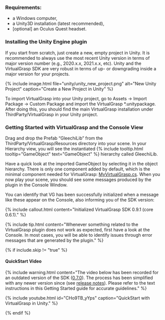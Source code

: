 ### Requirements:

* a Windows computer,
* a Unity3D installation (latest recommended),
* [optional] an Oculus Quest headset.

### Installing the Unity Engine plugin

If you start from scratch, just create a new, empty project in Unity. It is recommended to always use the most recent Unity version in terms of major version number (e.g., 2020.x.x, 2021.x.x, etc). Unity and the VirtualGrasp SDK are very robust in terms of up- or downgrading inside a major version for your projects.

{% include image.html file="unity/unity_new_project.png" alt="New Unity Project" caption="Create a New Project in Unity" %}

To import VirtualGrasp into your Unity project, go to Assets → Import Package → Custom Package and import the VirtualGrasp *.unitypackage. After doing this, you should find the main VirtualGrasp installation under ThirdParty/VirtualGrasp in your Unity project. 

### Getting Started with VirtualGrasp and the Console View

Drag and drop the Prefab “GleechiLib” from the ThirdParty/VirtualGrasp/Resources directory into your scene. In your Hierarchy view, you will see the instantiated {% include tooltip.html tooltip="GameObject" text="GameObject" %} hierarchy called GleechiLib.

Have a quick look at the imported GameObject by selecting it in the object hierarchy. There is only one component added by default, which is the minimal component needed for VirtualGrasp: [MyVirtualGrasp.cs](unity_component_myvirtualgrasp.0.9.4.html). When you now play your scene, you should see some messages produced by the plugin in the Console Window.

You can identify that VG has been successfully initialized when a message like these appear on the Console, also informing you of the SDK version:

{% include callout.html content="Initialized VirtualGrasp SDK 0.9.1 (core 0.6.1)." %}

<!--{% include image.html file="unity/unity_console_initialization.png" alt="VG Console Initialization" caption="VirtualGrasp initialization message in the Unity console." %}-->

{% include tip.html content="Whenever something related to the VirtualGrasp plugin does not work as expected, first have a look at the Console. In most cases, you will be able to identify issues through error messages that are generated by the plugin." %}

{% if include.skip != "true" %}
#### QuickStart Video

{% include warning.html content="The video below has been recorded for an outdated version of the SDK ([0.7.0](release_notes.0.9.6.html#v070-2021-09-17)). The process has been simplified with any newer version since (see [release notes](release_notes.html)). Please refer to the text instructions in this Getting Started guide for accurate guidelines." %}

{% include youtube.html id="CHo9TB_yYps" caption="QuickStart with VirtualGrasp in Unity." %}

<!--{% include custom/series_acme_next.html %}-->
{% endif %}
